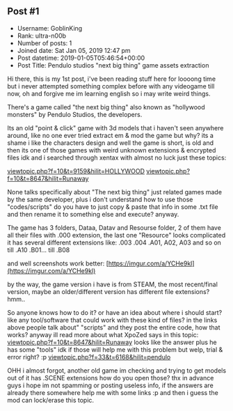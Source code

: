 ## Post #1
- Username: GoblinKing
- Rank: ultra-n00b
- Number of posts: 1
- Joined date: Sat Jan 05, 2019 12:47 pm
- Post datetime: 2019-01-05T05:46:54+00:00
- Post Title: Pendulo studios "next big thing" game assets extraction

Hi there, this is my 1st post, i've been reading stuff here for loooong time but i never attempted something complex before with any videogame till now, oh and forgive me im learning english so i may write weird things.

There's a game called "the next big thing" also known as "hollywood monsters" by Pendulo Studios, the developers.

Its an old "point & click" game with 3d models that i haven't seen anywhere around, like no one ever tried extract em & mod the game but why? its a shame i like the characters design and well the game is short, is old and then its one of those games with weird unknown extensions & encrypted files idk and i searched through xentax with almost no luck just these topics:

[viewtopic.php?f=10&t=9159&hilit=HOLLYWOOD](http://forum.xentax.com/viewtopic.php?f=10&t=9159&hilit=HOLLYWOOD)
[viewtopic.php?f=10&t=8647&hilit=Runaway](http://forum.xentax.com/viewtopic.php?f=10&t=8647&hilit=Runaway)

None talks specifically about "The next big thing" just related games made by the same developer, plus i don't understand how to use those "codes/scripts" do you have to just copy & paste that info in some .txt file and then rename it to something else and execute? anyway.

The game has 3 folders, Dataa, Datav and Resourse folder, 2 of them have all their files with .000 extension, the last one "Resource" looks complicated it has several different extensions like:
.003
.004
.A01, A02, A03 and so on till .A10
.B01... till .B08

and well screenshots work better:
[https://imgur.com/a/YCHe9kl](https://imgur.com/a/YCHe9kl)

by the way, the game version i have is from STEAM, the most recent/final version, maybe an older/different version has different file extensions? hmm..

So anyone knows how to do it? or have an idea about where i should start? like any tool/software that could work with these kind of files? in the links above people talk about" "scripts" and they post the entire code, how that works? anyway ill read more about what XpoZed says in this topic: [viewtopic.php?f=10&t=8647&hilit=Runaway](http://forum.xentax.com/viewtopic.php?f=10&t=8647&hilit=Runaway) looks like the answer plus he has some "tools" idk if those will help me with this problem but welp, trial & error right? :p 
[viewtopic.php?f=33&t=6168&hilit=pendulo](http://forum.xentax.com/viewtopic.php?f=33&t=6168&hilit=pendulo)

OHH i almost forgot, another old game im checking and trying to get models out of it has .SCENE extensions how do you open those? thx in advance guys i hope im not spamming or posting useless info, if the answers are already there somewhere help me with some links :p and then i guess the mod can lock/erase this topic.
